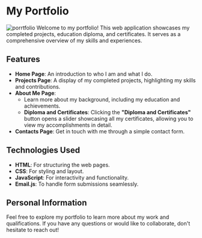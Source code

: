 # My Portfolio
![porrtfolio](https://github.com/user-attachments/assets/dc1cda40-2f3d-4932-805b-e492e19cc623)
Welcome to my portfolio! This web application showcases my completed projects, education diploma, and certificates. It serves as a comprehensive overview of my skills and experiences.

## Features

- **Home Page**: An introduction to who I am and what I do.
- **Projects Page**: A display of my completed projects, highlighting my skills and contributions.
- **About Me Page**: 
  - Learn more about my background, including my education and achievements. 
  - **Diploma and Certificates**: Clicking the **"Diploma and Certificates"** button opens a slider showcasing all my certificates, allowing you to view my accomplishments in detail.
- **Contacts Page**: Get in touch with me through a simple contact form.

## Technologies Used

- **HTML**: For structuring the web pages.
- **CSS**: For styling and layout.
- **JavaScript**: For interactivity and functionality.
- **Email.js**: To handle form submissions seamlessly.

## Personal Information

Feel free to explore my portfolio to learn more about my work and qualifications. If you have any questions or would like to collaborate, don't hesitate to reach out!
